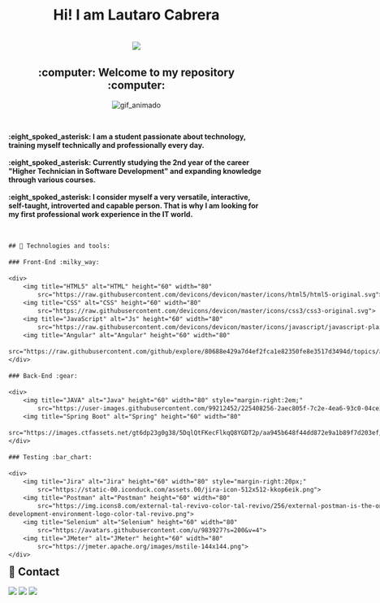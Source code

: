 <div align="center">
    <h1>
        Hi! I am Lautaro Cabrera
    </h1>
    <br> 
    <a align="center" href="https://git.io/typing-svg"><img
            src="https://readme-typing-svg.demolab.com?font=Fira+Code&pause=1000&center=true&vCenter=true&width=330&lines=Software+Developer+Student;Java+Back-End+Developer;Tester+QA+Manual"></a>
    <h2>
        :computer: Welcome to my repository :computer:
    </h2>
    <p align="center">
        <img aling="center" title="gif_animado" alt="gif_animado"
            src="https://media.giphy.com/media/qgQUggAC3Pfv687qPC/giphy.gif">
    </p>
    <br>
</div>

<p>
    <b>
        :eight_spoked_asterisk: I am a student passionate about technology, training myself technically and
        professionally every day.
        <br><br>
        :eight_spoked_asterisk: Currently studying the 2nd year of the career "Higher Technician in Software
        Development" and expanding knowledge through various courses.
        <br><br>
        :eight_spoked_asterisk: I consider myself a very versatile, interactive, self-taught, introverted and capable
        person. That is why I am looking for my first professional work experience in the IT world.
        <br><br>
    </b>
</p>

<div style="float:left">

    ## 🌠 Technologies and tools:

    ### Front-End :milky_way:

    <div>
        <img title="HTML5" alt="HTML" height="60" width="80"
            src="https://raw.githubusercontent.com/devicons/devicon/master/icons/html5/html5-original.svg">
        <img title="CSS" alt="CSS" height="60" width="80"
            src="https://raw.githubusercontent.com/devicons/devicon/master/icons/css3/css3-original.svg">
        <img title="JavaScript" alt="Js" height="60" width="80"
            src="https://raw.githubusercontent.com/devicons/devicon/master/icons/javascript/javascript-plain.svg">
        <img title="Angular" alt="Angular" height="60" width="80"
            src="https://raw.githubusercontent.com/github/explore/80688e429a7d4ef2fca1e82350fe8e3517d3494d/topics/angular/angular.png">
    </div>

    ### Back-End :gear:

    <div>
        <img title="JAVA" alt="Java" height="60" width="80" style="margin-right:2em;"
            src="https://user-images.githubusercontent.com/99212452/225408256-2aec805f-7c2e-4ea6-93c0-04ce35ffb55f.png">
        <img title="Spring Boot" alt="Spring" height="60" width="80"
            src="https://images.ctfassets.net/gt6dp23g0g38/5DqlQtFKecFlkqQ8YGDT2p/aa945b648f44dd872e9a1b89f7d203ef/springboot.png">
    </div>

    ### Testing :bar_chart:

    <div>
        <img title="Jira" alt="Jira" height="60" width="80" style="margin-right:20px;"
            src="https://static-00.iconduck.com/assets.00/jira-icon-512x512-kkop6eik.png">
        <img title="Postman" alt="Postman" height="60" width="80"
            src="https://img.icons8.com/external-tal-revivo-color-tal-revivo/256/external-postman-is-the-only-complete-api-development-environment-logo-color-tal-revivo.png">
        <img title="Selenium" alt="Selenium" height="60" width="80"
            src="https://avatars.githubusercontent.com/u/983927?s=200&v=4">
        <img title="JMeter" alt="JMeter" height="60" width="80"
            src="https://jmeter.apache.org/images/mstile-144x144.png">
    </div>
</div>

## 🌠 Contact

<div>
    <a href="https://www.linkedin.com/in/lautaro-cabrera-fernandez/"><img
            src="https://www.vectorlogo.zone/logos/linkedin/linkedin-icon.svg"></a>
    <a href="mailto:lau.cabrera114@gmail.com"><img 
            src="https://www.vectorlogo.zone/logos/gmail/gmail-icon.svg"></a>
    <a href="https://wa.me/5492615881975/?text=Hola+Lautaro,++vi+tu+CV+y+quisiera+contactarte."><img
            src="https://www.vectorlogo.zone/logos/whatsapp/whatsapp-icon.svg"></a>
</div>
